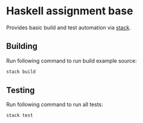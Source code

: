 # Haskell assignment base

Provides basic build and test automation via [stack](https://haskellstack.org).

## Building

Run following command to run build example source:

```bash
stack build
```

## Testing

Run following command to run all tests:

```bash
stack test
```

